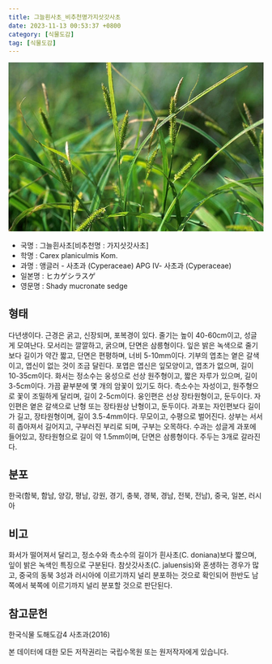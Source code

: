 ```yaml
---
title: 그늘흰사초_비추천명가지삿갓사초
date: 2023-11-13 00:53:37 +0800
category: [식물도감]
tag: [식물도감]
---
```




![그늘흰사초[비추천명 : 가지삿갓사초]](/assets/img/fileUpload/plants/basic/Cyperaceae/Carex/5135/5135_1_th2.jpg)
- 국명 : 그늘흰사초[비추천명 : 가지삿갓사초]
- 학명 : Carex planiculmis Kom.
- 과명 : 앵글러 - 사초과 (Cyperaceae) APG Ⅳ- 사초과 (Cyperaceae)
- 일본명 : ヒカゲシラスゲ
- 영문명 : Shady mucronate sedge


## 형태
다년생이다. 근경은 굵고, 신장되며, 포복경이 있다. 줄기는 높이 40-60cm이고, 성글게 모여난다. 모서리는 깔깔하고, 굵으며, 단면은 삼릉형이다. 잎은 밝은 녹색으로 줄기보다 길이가 약간 짧고, 단면은 편평하며, 너비 5-10mm이다. 기부의 엽초는 옅은 갈색이고, 엽신이 없는 것이 조금 달린다. 포엽은 엽신은 잎모양이고, 엽초가 없으며, 길이 10-35cm이다. 화서는 정소수는 웅성으로 선상 원주형이고, 짧은 자루가 있으며, 길이 3-5cm이다. 가끔 끝부분에 몇 개의 암꽃이 있기도 하다. 측소수는 자성이고, 원주형으로 꽃이 조밀하게 달리며, 길이 2-5cm이다. 웅인편은 선상 장타원형이고, 둔두이다. 자인편은 옅은 갈색으로 난형 또는 장타원상 난형이고, 둔두이다. 과포는 자인편보다 길이가 길고, 장타원형이며, 길이 3.5-4mm이다. 무모이고, 수평으로 벌어진다. 상부는 서서히 좁아져서 길어지고, 구부러진 부리로 되며, 구부는 오목하다. 수과는 성글게 과포에 들어있고, 장타원형으로 길이 약 1.5mm이며, 단면은 삼릉형이다. 주두는 3개로 갈라진다.
## 분포
한국(함북, 함남, 양강, 평남, 강원, 경기, 충북, 경북, 경남, 전북, 전남), 중국, 일본, 러시아
## 비고
화서가 떨어져서 달리고, 정소수와 측소수의 길이가 흰사초(C. doniana)보다 짧으며, 잎이 밝은 녹색인 특징으로 구분된다. 참삿갓사초(C. jaluensis)와 혼생하는 경우가 많고, 중국의 동북 3성과 러시아에 이르기까지 널리 분포하는 것으로 확인되어 한반도 남쪽에서 북쪽에 이르기까지 널리 분포할 것으로 판단된다.
## 참고문헌
한국식물 도해도감4 사초과(2016)






본 데이터에 대한 모든 저작권리는 국립수목원 또는 원저작자에게 있습니다.
